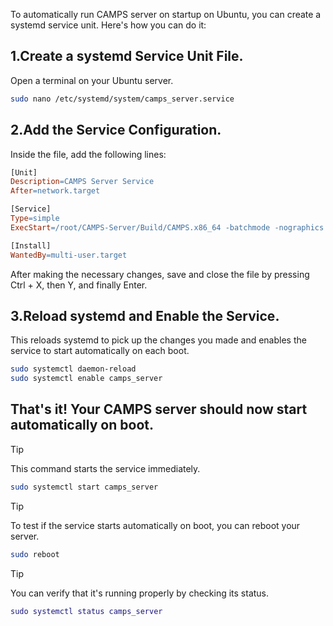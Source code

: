 To automatically run CAMPS server on startup on Ubuntu, you can create a systemd service unit.
Here's how you can do it:

## 1.Create a systemd Service Unit File.
Open a terminal on your Ubuntu server.
```bash
sudo nano /etc/systemd/system/camps_server.service
```
## 2.Add the Service Configuration.
Inside the file, add the following lines:
```makefile
[Unit]
Description=CAMPS Server Service
After=network.target

[Service]
Type=simple
ExecStart=/root/CAMPS-Server/Build/CAMPS.x86_64 -batchmode -nographics -logfile /root/CAMPS-Server/logfile.log

[Install]
WantedBy=multi-user.target
```
After making the necessary changes, save and close the file by pressing Ctrl + X, then Y, and finally Enter.

## 3.Reload systemd and Enable the Service.
This reloads systemd to pick up the changes you made and enables the service to start automatically on each boot.
```bash
sudo systemctl daemon-reload
sudo systemctl enable camps_server
```
## That's it! Your CAMPS server should now start automatically on boot.

  
> [!TIP]
> This command starts the service immediately.
```bash
sudo systemctl start camps_server
```
> [!TIP]
> To test if the service starts automatically on boot, you can reboot your server.
```bash
sudo reboot
```
> [!TIP]
> You can verify that it's running properly by checking its status.
```lua
sudo systemctl status camps_server
```
